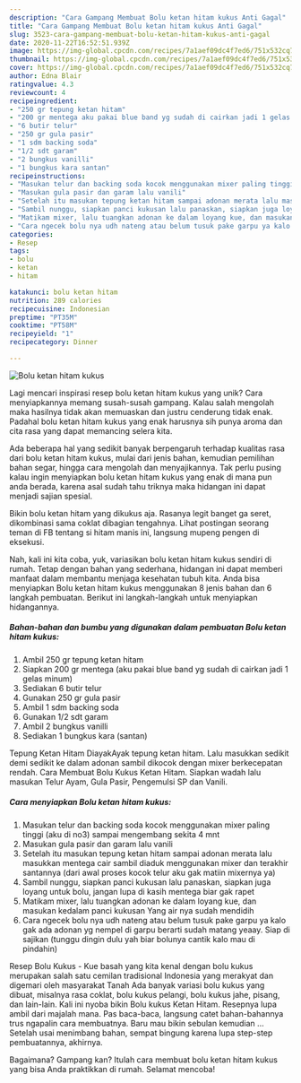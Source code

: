 ```yaml
---
description: "Cara Gampang Membuat Bolu ketan hitam kukus Anti Gagal"
title: "Cara Gampang Membuat Bolu ketan hitam kukus Anti Gagal"
slug: 3523-cara-gampang-membuat-bolu-ketan-hitam-kukus-anti-gagal
date: 2020-11-22T16:52:51.939Z
image: https://img-global.cpcdn.com/recipes/7a1aef09dc4f7ed6/751x532cq70/bolu-ketan-hitam-kukus-foto-resep-utama.jpg
thumbnail: https://img-global.cpcdn.com/recipes/7a1aef09dc4f7ed6/751x532cq70/bolu-ketan-hitam-kukus-foto-resep-utama.jpg
cover: https://img-global.cpcdn.com/recipes/7a1aef09dc4f7ed6/751x532cq70/bolu-ketan-hitam-kukus-foto-resep-utama.jpg
author: Edna Blair
ratingvalue: 4.3
reviewcount: 4
recipeingredient:
- "250 gr tepung ketan hitam"
- "200 gr mentega aku pakai blue band yg sudah di cairkan jadi 1 gelas minum"
- "6 butir telur"
- "250 gr gula pasir"
- "1 sdm backing soda"
- "1/2 sdt garam"
- "2 bungkus vanilli"
- "1 bungkus kara santan"
recipeinstructions:
- "Masukan telur dan backing soda kocok menggunakan mixer paling tinggi (aku di no3) sampai mengembang sekita 4 mnt"
- "Masukan gula pasir dan garam lalu vanili"
- "Setelah itu masukan tepung ketan hitam sampai adonan merata lalu masukkan mentega cair sambil diaduk menggunakan mixer dan terakhir santannya (dari awal proses kocok telur aku gak matiin mixernya ya)"
- "Sambil nunggu, siapkan panci kukusan lalu panaskan, siapkan juga loyang untuk bolu, jangan lupa di kasih mentega biar gak rapet"
- "Matikam mixer, lalu tuangkan adonan ke dalam loyang kue, dan masukan kedalam panci kukusan Yang air nya sudah mendidih"
- "Cara ngecek bolu nya udh nateng atau belum tusuk pake garpu ya kalo gak ada adonan yg nempel di garpu berarti sudah matang yeaay. Siap di sajikan (tunggu dingin dulu yah biar bolunya cantik kalo mau di pindahin)"
categories:
- Resep
tags:
- bolu
- ketan
- hitam

katakunci: bolu ketan hitam 
nutrition: 289 calories
recipecuisine: Indonesian
preptime: "PT35M"
cooktime: "PT58M"
recipeyield: "1"
recipecategory: Dinner

---
```



![Bolu ketan hitam kukus](https://img-global.cpcdn.com/recipes/7a1aef09dc4f7ed6/751x532cq70/bolu-ketan-hitam-kukus-foto-resep-utama.jpg)

Lagi mencari inspirasi resep bolu ketan hitam kukus yang unik? Cara menyiapkannya memang susah-susah gampang. Kalau salah mengolah maka hasilnya tidak akan memuaskan dan justru cenderung tidak enak. Padahal bolu ketan hitam kukus yang enak harusnya sih punya aroma dan cita rasa yang dapat memancing selera kita.

Ada beberapa hal yang sedikit banyak berpengaruh terhadap kualitas rasa dari bolu ketan hitam kukus, mulai dari jenis bahan, kemudian pemilihan bahan segar, hingga cara mengolah dan menyajikannya. Tak perlu pusing kalau ingin menyiapkan bolu ketan hitam kukus yang enak di mana pun anda berada, karena asal sudah tahu triknya maka hidangan ini dapat menjadi sajian spesial.

Bikin bolu ketan hitam yang dikukus aja. Rasanya legit banget ga seret, dikombinasi sama coklat dibagian tengahnya. Lihat postingan seorang teman di FB tentang si hitam manis ini, langsung mupeng pengen di eksekusi.


Nah, kali ini kita coba, yuk, variasikan bolu ketan hitam kukus sendiri di rumah. Tetap dengan bahan yang sederhana, hidangan ini dapat memberi manfaat dalam membantu menjaga kesehatan tubuh kita. Anda bisa menyiapkan Bolu ketan hitam kukus menggunakan 8 jenis bahan dan 6 langkah pembuatan. Berikut ini langkah-langkah untuk menyiapkan hidangannya.

<!--inarticleads1-->

##### Bahan-bahan dan bumbu yang digunakan dalam pembuatan Bolu ketan hitam kukus:

1. Ambil 250 gr tepung ketan hitam
1. Siapkan 200 gr mentega (aku pakai blue band yg sudah di cairkan jadi 1 gelas minum)
1. Sediakan 6 butir telur
1. Gunakan 250 gr gula pasir
1. Ambil 1 sdm backing soda
1. Gunakan 1/2 sdt garam
1. Ambil 2 bungkus vanilli
1. Sediakan 1 bungkus kara (santan)


Tepung Ketan Hitam DiayakAyak tepung ketan hitam. Lalu masukkan sedikit demi sedikit ke dalam adonan sambil dikocok dengan mixer berkecepatan rendah. Cara Membuat Bolu Kukus Ketan Hitam. Siapkan wadah lalu masukan Telur Ayam, Gula Pasir, Pengemulsi SP dan Vanili. 

<!--inarticleads2-->

##### Cara menyiapkan Bolu ketan hitam kukus:

1. Masukan telur dan backing soda kocok menggunakan mixer paling tinggi (aku di no3) sampai mengembang sekita 4 mnt
1. Masukan gula pasir dan garam lalu vanili
1. Setelah itu masukan tepung ketan hitam sampai adonan merata lalu masukkan mentega cair sambil diaduk menggunakan mixer dan terakhir santannya (dari awal proses kocok telur aku gak matiin mixernya ya)
1. Sambil nunggu, siapkan panci kukusan lalu panaskan, siapkan juga loyang untuk bolu, jangan lupa di kasih mentega biar gak rapet
1. Matikam mixer, lalu tuangkan adonan ke dalam loyang kue, dan masukan kedalam panci kukusan Yang air nya sudah mendidih
1. Cara ngecek bolu nya udh nateng atau belum tusuk pake garpu ya kalo gak ada adonan yg nempel di garpu berarti sudah matang yeaay. Siap di sajikan (tunggu dingin dulu yah biar bolunya cantik kalo mau di pindahin)


Resep Bolu Kukus - Kue basah yang kita kenal dengan bolu kukus merupakan salah satu cemilan tradisional Indonesia yang merakyat dan digemari oleh masyarakat Tanah Ada banyak variasi bolu kukus yang dibuat, misalnya rasa coklat, bolu kukus pelangi, bolu kukus jahe, pisang, dan lain-lain. Kali ini nyoba bikin Bolu kukus Ketan Hitam. Resepnya lupa ambil dari majalah mana. Pas baca-baca, langsung catet bahan-bahannya trus ngapalin cara membuatnya. Baru mau bikin sebulan kemudian … Setelah usai menimbang bahan, sempat bingung karena lupa step-step pembuatannya, akhirnya. 

Bagaimana? Gampang kan? Itulah cara membuat bolu ketan hitam kukus yang bisa Anda praktikkan di rumah. Selamat mencoba!
